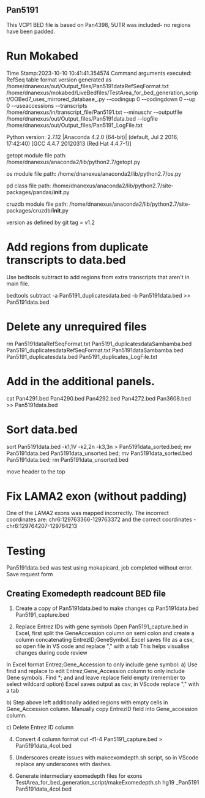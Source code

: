 ## Pan5191
This VCP1 BED file is based on Pan4398, 5UTR was included- no regions have been padded.

# Run Mokabed
Time Stamp:2023-10-10 10:41:41.354574
Command arguments executed:
RefSeq table format version generated as /home/dnanexus/out/Output_files/Pan5191dataRefSeqFormat.txt
/home/dnanexus/mokabed/LiveBedfiles/TestArea_for_bed_generation_script/OOBed7_uses_mirrored_database_.py --codingup 0 --codingdown 0 --up 0 --useaccessions --transcripts /home/dnanexus/in/transcript_file/Pan5191.txt --minuschr --outputfile /home/dnanexus/out/Output_files/Pan5191data.bed --logfile /home/dnanexus/out/Output_files/Pan5191_LogFile.txt 

 Python version: 2.7.12 |Anaconda 4.2.0 (64-bit)| (default, Jul  2 2016, 17:42:40) 
[GCC 4.4.7 20120313 (Red Hat 4.4.7-1)]

 getopt module file path: /home/dnanexus/anaconda2/lib/python2.7/getopt.py

 os module file path: /home/dnanexus/anaconda2/lib/python2.7/os.py

 pd class file path: /home/dnanexus/anaconda2/lib/python2.7/site-packages/pandas/__init__.py

 cruzdb module file path: /home/dnanexus/anaconda2/lib/python2.7/site-packages/cruzdb/__init__.py

version as defined by git tag = v1.2

# Add regions from duplicate transcripts to data.bed
Use bedtools subtract to add regions from extra transcripts that aren't in main file.

bedtools subtract -a Pan5191_duplicatesdata.bed -b Pan5191data.bed >> Pan5191data.bed

# Delete any unrequired files
rm Pan5191dataRefSeqFormat.txt Pan5191_duplicatesdataSambamba.bed Pan5191_duplicatesdataRefSeqFormat.txt Pan5191dataSambamba.bed Pan5191_duplicatesdata.bed Pan5191_duplicates_LogFile.txt

# Add in the additional panels.
cat Pan4291.bed Pan4290.bed Pan4292.bed Pan4272.bed Pan3608.bed >> Pan5191data.bed

# Sort data.bed
sort Pan5191data.bed -k1,1V -k2,2n -k3,3n > Pan5191data_sorted.bed; mv Pan5191data.bed Pan5191data_unsorted.bed; mv Pan5191data_sorted.bed Pan5191data.bed; rm Pan5191data_unsorted.bed

move header to the top

# Fix LAMA2 exon (without padding)
One of the LAMA2 exons was mapped incorrectly. The incorrect coordinates are: chr6:129763366-129763372 and the correct coordinates - chr6:129764207-129764213

# Testing
Pan5191data.bed was test using mokapicard, job completed without error.
Save request form

## Creating Exomedepth readcount BED file
1. Create a copy of Pan5191data.bed to make changes 
    cp Pan5191data.bed Pan5191_capture.bed

2. Replace Entrez IDs with gene symbols Open Pan5191_capture.bed in Excel, first split the GeneAccession column on semi colon and   create a column concatenating EntrezID;GeneSymbol. Excel saves file as a csv, so open file in VS code and replace "," with a tab This helps visualise changes during code review

In Excel format Entrez;Gene_Accession to only include gene symbol:
a) Use find and replace to edit Entrez;Gene_Accession column to only include Gene symbols. Find *; and and leave replace field empty (remember to select wildcard option) Excel saves output as csv, in VScode replace "," with a tab

b) Step above left additionally added regions with empty cells in Gene_Accession column. Manually copy EntrezID field into Gene_accession column.

c) Delete Entrez ID column

4. Convert 4 column format 
    cut -f1-4 Pan5191_capture.bed > Pan5191data_4col.bed

5. Underscores create issues with makeexomdepth.sh script, so in VScode replace any underscores with dashes.

6. Generate intermediary exomedepth files for exons TestArea_for_bed_generation_script/makeExomedepth.sh hg19 _Pan5191 Pan5191data_4col.bed